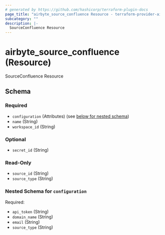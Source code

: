 ```yaml
---
# generated by https://github.com/hashicorp/terraform-plugin-docs
page_title: "airbyte_source_confluence Resource - terraform-provider-airbyte-new"
subcategory: ""
description: |-
  SourceConfluence Resource
---
```


# airbyte_source_confluence (Resource)

SourceConfluence Resource



<!-- schema generated by tfplugindocs -->
## Schema

### Required

- `configuration` (Attributes) (see [below for nested schema](#nestedatt--configuration))
- `name` (String)
- `workspace_id` (String)

### Optional

- `secret_id` (String)

### Read-Only

- `source_id` (String)
- `source_type` (String)

<a id="nestedatt--configuration"></a>
### Nested Schema for `configuration`

Required:

- `api_token` (String)
- `domain_name` (String)
- `email` (String)
- `source_type` (String)


